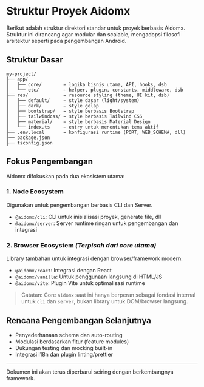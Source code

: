 # Struktur Proyek Aidomx

Berikut adalah struktur direktori standar untuk proyek berbasis Aidomx. Struktur ini dirancang agar modular dan scalable, mengadopsi filosofi arsitektur seperti pada pengembangan Android.

## Struktur Dasar

```
my-project/
├── app/
│   ├── core/        ← logika bisnis utama, API, hooks, dsb
│   └── etc/         ← helper, plugin, constants, middleware, dsb
├── res/             ← resource styling (theme, UI kit, dsb)
│   ├── default/     ← style dasar (light/system)
│   ├── dark/        ← style gelap
│   ├── bootstrap/   ← style berbasis Bootstrap
│   ├── tailwindcss/ ← style berbasis Tailwind CSS
│   ├── material/    ← style berbasis Material Design
│   └── index.ts     ← entry untuk menentukan tema aktif
├── .env.local       ← konfigurasi runtime (PORT, WEB_SCHEMA, dll)
├── package.json
├── tsconfig.json
```

## Fokus Pengembangan

Aidomx difokuskan pada dua ekosistem utama:

### 1. Node Ecosystem

Digunakan untuk pengembangan berbasis CLI dan Server.

- `@aidomx/cli`: CLI untuk inisialisasi proyek, generate file, dll
- `@aidomx/server`: Server runtime ringan untuk pengembangan dan integrasi

### 2. Browser Ecosystem _(Terpisah dari core utama)_

Library tambahan untuk integrasi dengan browser/framework modern:

- `@aidomx/react`: Integrasi dengan React
- `@aidomx/vanilla`: Untuk penggunaan langsung di HTML/JS
- `@aidomx/vite`: Plugin Vite untuk optimalisasi runtime

> Catatan: Core `aidomx` saat ini hanya berperan sebagai fondasi internal untuk `cli` dan `server`, bukan library untuk DOM/browser langsung.

## Rencana Pengembangan Selanjutnya

- Penyederhanaan schema dan auto-routing
- Modulasi berdasarkan fitur (feature modules)
- Dukungan testing dan mocking built-in
- Integrasi i18n dan plugin linting/prettier

---

Dokumen ini akan terus diperbarui seiring dengan berkembangnya framework.
